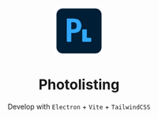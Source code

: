 <p align="center">
  <img width="100" src="./icon_256.png" alt="vitawind logo">
  <h1 align="center">Photolisting</h1>
</p>

<p align="center">
Develop with <code>Electron</code> + <code>Vite</code> + <code>TailwindCSS</code>
</p>
